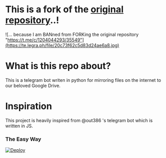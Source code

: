 # This is a fork of the [original repository](https://GitHub.com/lzzy12/python-aria-mirror-bot)..!

![... because I am BANned from FORKing the original repository "https://t.me/c/1204044293/35549"](https://te.legra.ph/file/20c73f62c5d83d24ae6a8.jpg)

# What is this repo about?
This is a telegram bot writen in python for mirroring files on the internet to our beloved Google Drive.

# Inspiration 
This project is heavily inspired from @out386 's telegram bot which is written in JS.

### The Easy Way

[![Deploy](https://www.herokucdn.com/deploy/button.svg)](https://heroku.com/deploy)
